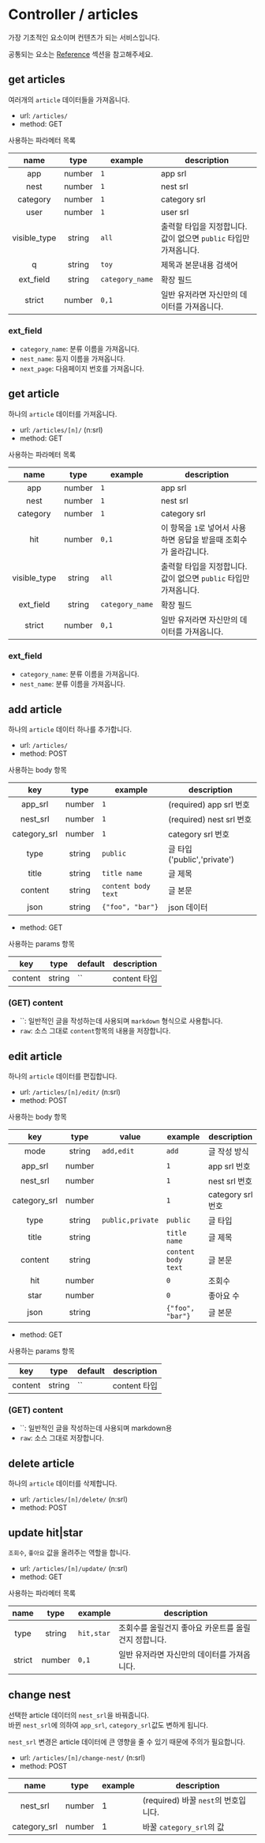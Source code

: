 # Controller / articles

가장 기초적인 요소이며 컨텐츠가 되는 서비스입니다.

공통되는 요소는 [Reference](https://github.com/redgoose-dev/goose-api/tree/master/controller#reference) 섹션을 참고해주세요.


## get articles

여러개의 `article` 데이터들을 가져옵니다.

- url: `/articles/`
- method: GET

사용하는 파라메터 목록

| name | type | example | description |
|:----:|:----:|---------|-------------|
| app | number | `1` | app srl |
| nest | number | `1` | nest srl |
| category | number | `1` | category srl |
| user | number | `1` | user srl |
| visible_type | string | `all` | 출력할 타입을 지정합니다. 값이 없으면 `public` 타입만 가져옵니다. |
| q | string | `toy` | 제목과 본문내용 검색어 |
| ext_field | string | `category_name` | 확장 필드 |
| strict | number | `0,1` | 일반 유저라면 자신만의 데이터를 가져옵니다. |

### ext_field
- `category_name`: 분류 이름을 가져옵니다.
- `nest_name`: 둥지 이름을 가져옵니다.
- `next_page`: 다음페이지 번호를 가져옵니다.


## get article

하나의 `article` 데이터를 가져옵니다.

- url: `/articles/[n]/` (n:srl)
- method: GET

사용하는 파라메터 목록

| name | type | example | description |
|:----:|:----:|---------|-------------|
| app | number | `1` | app srl |
| nest | number | `1` | nest srl |
| category | number | `1` | category srl |
| hit | number | `0,1` | 이 항목을 `1`로 넣어서 사용하면 응답을 받을때 조회수가 올라갑니다. |
| visible_type | string | `all` | 출력할 타입을 지정합니다. 값이 없으면 `public` 타입만 가져옵니다. |
| ext_field | string | `category_name` | 확장 필드 |
| strict | number | `0,1` | 일반 유저라면 자신만의 데이터를 가져옵니다. |

### ext_field
- `category_name`: 분류 이름을 가져옵니다.
- `nest_name`: 분류 이름을 가져옵니다.


## add article

하나의 `article` 데이터 하나를 추가합니다.

- url: `/articles/`
- method: POST

사용하는 body 항목

| key | type | example | description |
|:---:|:----:|---------|-------------|
| app_srl | number | `1` | (required) app srl 번호 |
| nest_srl | number | `1` | (required) nest srl 번호 |
| category_srl | number | `1` | category srl 번호 |
| type | string | `public` | 글 타입 ('public','private') |
| title | string | `title name` | 글 제목 |
| content | string | `content body text` | 글 본문 |
| json | string | `{"foo", "bar"}` | json 데이터 |

- method: GET

사용하는 params 항목

| key | type | default | description |
|:---:|:----:|---------|-------------|
| content | string | `` | content 타입 |

### (GET) content

- ``: 일반적인 글을 작성하는데 사용되며 `markdown` 형식으로 사용합니다.
- `raw`: 소스 그대로 `content`항목의 내용을 저장합니다.


## edit article

하나의 `article` 데이터를 편집합니다.

- url: `/articles/[n]/edit/` (n:srl)
- method: POST

사용하는 body 항목

| key          | type   | value | example | description |
|:------------:|:------:|-------|---------|-------------|
| mode         | string | `add,edit` | `add` | 글 작성 방식 |
| app_srl      | number |  | `1` | app srl 번호 |
| nest_srl     | number |  | `1` | nest srl 번호 |
| category_srl | number |  | `1` | category srl 번호 |
| type         | string | `public,private` | `public` | 글 타입 |
| title        | string |  | `title name` | 글 제목 |
| content      | string |  | `content body text` | 글 본문 |
| hit          | number |  | `0` | 조회수 |
| star         | number |  | `0` | 좋아요 수 |
| json         | string |  | `{"foo", "bar"}` | 글 본문 |

- method: GET

사용하는 params 항목

| key | type | default | description |
|:---:|:----:|---------|-------------|
| content | string | `` | content 타입 |

### (GET) content

- ``: 일반적인 글을 작성하는데 사용되며 markdown용
- `raw`: 소스 그대로 저장합니다.


## delete article

하나의 `article` 데이터를 삭제합니다.

- url: `/articles/[n]/delete/` (n:srl)
- method: POST


## update hit|star

`조회수`, `좋아요` 값을 올려주는 역할을 합니다.

- url: `/articles/[n]/update/` (n:srl)
- method: GET

사용하는 파라메터 목록

| name | type | example | description |
|:----:|:----:|---------|-------------|
| type | string | `hit,star` | 조회수를 올릴건지 좋아요 카운트를 올릴건지 정합니다. |
| strict | number | `0,1` | 일반 유저라면 자신만의 데이터를 가져옵니다. |


## change nest

선택한 article 데이터의 `nest_srl`을 바꿔줍니다.  
바뀐 `nest_srl`에 의하여 `app_srl`, `category_srl`값도 변하게 됩니다.

`nest_srl` 변경은 article 데이터에 큰 영향을 줄 수 있기 때문에 주의가 필요합니다.

- url: `/articles/[n]/change-nest/` (n:srl)
- method: POST

| name | type | example | description |
|:----:|:----:|---------|-------------|
| nest_srl | number | 1 | (required) 바꿀 `nest`의 번호입니다. |
| category_srl | number | 1 | 바꿀 `category_srl`의 값 |
